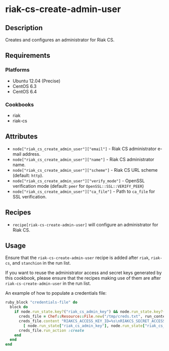 # riak-cs-create-admin-user

## Description

Creates and configures an administrator for Riak CS.

## Requirements

### Platforms

* Ubuntu 12.04 (Precise)
* CentOS 6.3
* CentOS 6.4

### Cookbooks

* riak
* riak-cs

## Attributes

* `node["riak_cs_create_admin_user"]["email"]` - Riak CS administrator e-mail
  address.
* `node["riak_cs_create_admin_user"]["name"]` - Riak CS administrator name.
* `node["riak_cs_create_admin_user"]["scheme"]` - Riak CS URL scheme (default:
  `http`).
* `node["riak_cs_create_admin_user"]["verify_mode"]` - OpenSSL verification
  mode (default: `peer` for `OpenSSL::SSL::VERIFY_PEER`)
* `node["riak_cs_create_admin_user"]["ca_file"]` - Path to `ca_file` for SSL
  verification.

## Recipes

* `recipe[riak-cs-create-admin-user]` will configure an administrator for Riak CS.

## Usage

Ensure that the `riak-cs-create-admin-user` recipe is added after `riak`,
`riak-cs`, and `stanchion` in the run list.

If you want to reuse the administrator access and secret keys generated by this
cookbook, please ensure that the recipes making use of them are after
`riak-cs-create-admin-user` in the run list.

An example of how to populate a credentials file:

```ruby
ruby_block "credentials-file" do
  block do
    if node.run_state.key?("riak_cs_admin_key") && node.run_state.key?("riak_cs_admin_secret")
      creds_file = Chef::Resource::File.new("/tmp/creds.txt", run_context)
      creds_file.content "RIAKCS_ACCESS_KEY_ID=%s\nRIAKCS_SECRET_ACCESS_KEY=%s\n" %
        [ node.run_state["riak_cs_admin_key"], node.run_state["riak_cs_admin_secret"] ]
      creds_file.run_action :create
    end
  end
end
```
